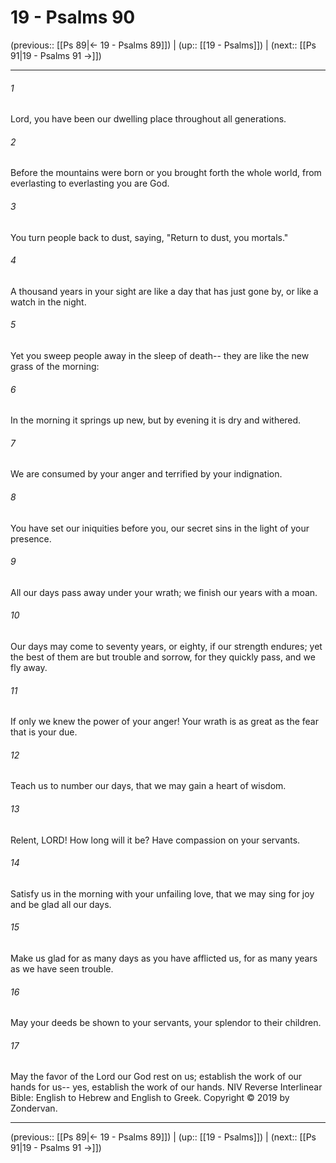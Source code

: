 # 19 - Psalms 90

(previous:: [[Ps 89|← 19 - Psalms 89]]) | (up:: [[19 - Psalms]]) | (next:: [[Ps 91|19 - Psalms 91 →]])

***


###### 1 
Lord, you have been our dwelling place throughout all generations. 

###### 2 
Before the mountains were born or you brought forth the whole world, from everlasting to everlasting you are God. 

###### 3 
You turn people back to dust, saying, "Return to dust, you mortals." 

###### 4 
A thousand years in your sight are like a day that has just gone by, or like a watch in the night. 

###### 5 
Yet you sweep people away in the sleep of death-- they are like the new grass of the morning: 

###### 6 
In the morning it springs up new, but by evening it is dry and withered. 

###### 7 
We are consumed by your anger and terrified by your indignation. 

###### 8 
You have set our iniquities before you, our secret sins in the light of your presence. 

###### 9 
All our days pass away under your wrath; we finish our years with a moan. 

###### 10 
Our days may come to seventy years, or eighty, if our strength endures; yet the best of them are but trouble and sorrow, for they quickly pass, and we fly away. 

###### 11 
If only we knew the power of your anger! Your wrath is as great as the fear that is your due. 

###### 12 
Teach us to number our days, that we may gain a heart of wisdom. 

###### 13 
Relent, LORD! How long will it be? Have compassion on your servants. 

###### 14 
Satisfy us in the morning with your unfailing love, that we may sing for joy and be glad all our days. 

###### 15 
Make us glad for as many days as you have afflicted us, for as many years as we have seen trouble. 

###### 16 
May your deeds be shown to your servants, your splendor to their children. 

###### 17 
May the favor of the Lord our God rest on us; establish the work of our hands for us-- yes, establish the work of our hands. NIV Reverse Interlinear Bible: English to Hebrew and English to Greek. Copyright © 2019 by Zondervan.

***

(previous:: [[Ps 89|← 19 - Psalms 89]]) | (up:: [[19 - Psalms]]) | (next:: [[Ps 91|19 - Psalms 91 →]])
